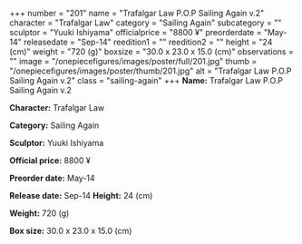 +++
number = "201"
name = "Trafalgar Law P.O.P Sailing Again v.2"
character = "Trafalgar Law"
category = "Sailing Again"
subcategory = ""
sculptor = "Yuuki Ishiyama"
officialprice = "8800 ¥"
preorderdate = "May-14"
releasedate = "Sep-14"
reedition1 = ""
reedition2 = ""
height = "24 (cm)"
weight = "720 (g)"
boxsize = "30.0 x 23.0 x 15.0 (cm)"
observations = ""
image = "/onepiecefigures/images/poster/full/201.jpg"
thumb = "/onepiecefigures/images/poster/thumb/201.jpg"
alt = "Trafalgar Law P.O.P Sailing Again v.2"
class = "sailing-again"
+++
**Name:** Trafalgar Law P.O.P Sailing Again v.2

**Character:** Trafalgar Law

**Category:** Sailing Again 

**Sculptor:** Yuuki Ishiyama

**Official price:** 8800 ¥

**Preorder date:** May-14

**Release date:** Sep-14
**Height:** 24 (cm)

**Weight:** 720 (g)

**Box size:** 30.0 x 23.0 x 15.0 (cm)

